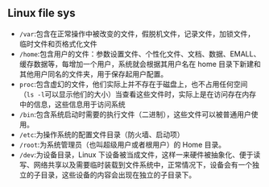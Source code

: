 ## Linux file sys

- `/var`:包含在正常操作中被改变的文件，假脱机文件，记录文件，加锁文件，临时文件和页格式化文件
- `/home`:包含用户的文件：参数设置文件、个性化文件、文档、数据、EMALL、缓存数据等，每增加一个用户，系统就会根据其用户名在 home 目录下新建和其他用户同名的文件夹，用于保存起用户配置。
- `proc`:包含虚幻的文件，他们实际上并不存在于磁盘上，也不占用任何空间（`ls -l`可以显示他们的大小）当查看这些文件时，实际上是在访问存在内存中的信息，这些信息用于访问系统
- `/bin`:包含系统启动时需要的执行文件（二进制），这些文件可以被普通用户使用。
- `/etc`:为操作系统的配置文件目录（防火墙、启动项）
- `/root`:为系统管理员（也叫超级用户或者根用户）的 Home 目录。
- `/dev`:为设备目录，Linux 下设备被当成文件，这样一来硬件被抽象化、便于读写、网络共享以及需要临时装载到文件系统中，正常情况下，设备会有一个独立的子目录，这些设备的内容会出现在独立的子目录下。
